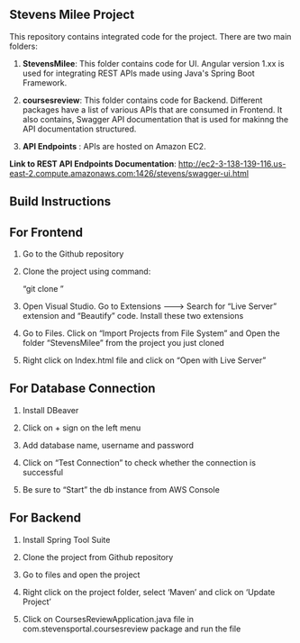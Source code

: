 ## Stevens Milee Project

This repository contains integrated code for the project. There are two main folders:

1. **StevensMilee**: This folder contains code for UI. Angular version 1.xx is used for integrating REST APIs made using Java's Spring Boot Framework.
2. **coursesreview**: This folder contains code for Backend. Different packages have a list of various APIs that are consumed in Frontend. It also contains, Swagger                       API documentation that is used for makinng the API documentation structured. 

3. **API Endpoints** : APIs are hosted on Amazon EC2. 

**Link to REST API Endpoints Documentation**: http://ec2-3-138-139-116.us-east-2.compute.amazonaws.com:1426/stevens/swagger-ui.html


## Build Instructions

## For Frontend

  1. Go to the Github repository

  2. Clone the project using command:

     “git clone <repository-link>”

  3. Open Visual Studio. Go to Extensions ---> Search for “Live Server” extension and “Beautify” code. Install these two extensions

  4. Go to Files. Click on “Import Projects from File System” and Open the folder “StevensMilee” from the project you just cloned

  5. Right click on Index.html file and click on “Open with Live Server”
  

## For Database Connection

  1. Install DBeaver

  2. Click on + sign on the left menu

  3. Add database name, username and password

  4. Click on “Test Connection” to check whether the connection is successful

  5. Be sure to “Start” the db instance from AWS Console
  

## For Backend

  1. Install Spring Tool Suite

  2. Clone the project from Github repository

  3. Go to files and open the project

  4. Right click on the project folder, select ‘Maven’ and click on ‘Update Project’

  5. Click on CoursesReviewApplication.java file in com.stevensportal.coursesreview package and run the file
  
  

